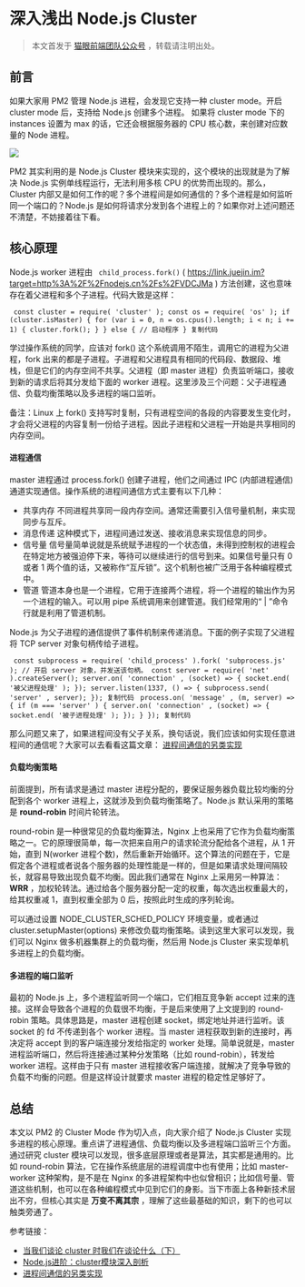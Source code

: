 # 深入浅出 Node.js Cluster #

> 
> 
> 
> 本文首发于 [猫眼前端团队公众号](
> https://link.juejin.im?target=https%3A%2F%2Fmp.weixin.qq.com%2Fs%2FXm_c841UdKA06s76rJ_4nw
> ) ，转载请注明出处。
> 
> 

## 前言 ##

如果大家用 PM2 管理 Node.js 进程，会发现它支持一种 cluster mode。开启 cluster mode 后，支持给 Node.js 创建多个进程。 如果将 cluster mode 下的 instances 设置为 max 的话，它还会根据服务器的 CPU 核心数，来创建对应数量的 Node 进程。

![](https://user-gold-cdn.xitu.io/2019/3/12/169712524145986b?imageView2/0/w/1280/h/960/ignore-error/1)

PM2 其实利用的是 Node.js Cluster 模块来实现的，这个模块的出现就是为了解决 Node.js 实例单线程运行，无法利用多核 CPU 的优势而出现的。那么，Cluster 内部又是如何工作的呢？多个进程间是如何通信的？多个进程是如何监听同一个端口的？Node.js 是如何将请求分发到各个进程上的？如果你对上述问题还不清楚，不妨接着往下看。

## 核心原理 ##

Node.js worker 进程由 ` child_process.fork()` ( https://link.juejin.im?target=http%3A%2F%2Fnodejs.cn%2Fs%2FVDCJMa ) 方法创建，这也意味存在着父进程和多个子进程。代码大致是这样：

` const cluster = require( 'cluster' ); const os = require( 'os' ); if (cluster.isMaster) { for (var i = 0, n = os.cpus().length; i < n; i += 1) { cluster.fork(); } } else { // 启动程序 } 复制代码`

学过操作系统的同学，应该对 fork() 这个系统调用不陌生，调用它的进程为父进程，fork 出来的都是子进程。子进程和父进程具有相同的代码段、数据段、堆栈，但是它们的内存空间不共享。父进程（即 master 进程）负责监听端口，接收到新的请求后将其分发给下面的 worker 进程。这里涉及三个问题：父子进程通信、负载均衡策略以及多进程的端口监听。

备注：Linux 上 fork() 支持写时复制，只有进程空间的各段的内容要发生变化时，才会将父进程的内容复制一份给子进程。因此子进程和父进程一开始是共享相同的内存空间。

#### 进程通信 ####

master 进程通过 process.fork() 创建子进程，他们之间通过 IPC (内部进程通信)通道实现通信。操作系统的进程间通信方式主要有以下几种：

* 共享内存 不同进程共享同一段内存空间。通常还需要引入信号量机制，来实现同步与互斥。
* 消息传递 这种模式下，进程间通过发送、接收消息来实现信息的同步。
* 信号量 信号量简单说就是系统赋予进程的一个状态值，未得到控制权的进程会在特定地方被强迫停下来，等待可以继续进行的信号到来。如果信号量只有 0 或者 1 两个值的话，又被称作“互斥锁”。这个机制也被广泛用于各种编程模式中。
* 管道 管道本身也是一个进程，它用于连接两个进程，将一个进程的输出作为另一个进程的输入。可以用 pipe 系统调用来创建管道。我们经常用的“ | ”命令行就是利用了管道机制。

Node.js 为父子进程的通信提供了事件机制来传递消息。下面的例子实现了父进程将 TCP server 对象句柄传给子进程。

` const subprocess = require( 'child_process' ).fork( 'subprocess.js' ); // 开启 server 对象，并发送该句柄。 const server = require( 'net' ).createServer(); server.on( 'connection' , (socket) => { socket.end( '被父进程处理' ); }); server.listen(1337, () => { subprocess.send( 'server' , server); }); 复制代码` ` process.on( 'message' , (m, server) => { if (m === 'server' ) { server.on( 'connection' , (socket) => { socket.end( '被子进程处理' ); }); } }); 复制代码`

那么问题又来了，如果进程间没有父子关系，换句话说，我们应该如何实现任意进程间的通信呢？大家可以去看看这篇文章： [进程间通信的另类实现]( https://link.juejin.im?target=http%3A%2F%2Ftaobaofed.org%2Fblog%2F2016%2F01%2F27%2Fnodejs-ipc%2F )

#### 负载均衡策略 ####

前面提到，所有请求是通过 master 进程分配的，要保证服务器负载比较均衡的分配到各个 worker 进程上，这就涉及到负载均衡策略了。Node.js 默认采用的策略是 **round-robin** 时间片轮转法。

round-robin 是一种很常见的负载均衡算法，Nginx 上也采用了它作为负载均衡策略之一。它的原理很简单，每一次把来自用户的请求轮流分配给各个进程，从 1 开始，直到 N(worker 进程个数)，然后重新开始循环。这个算法的问题在于，它是假定各个进程或者说各个服务器的处理性能是一样的，但是如果请求处理间隔较长，就容易导致出现负载不均衡。因此我们通常在 Nginx 上采用另一种算法： **WRR** ，加权轮转法。通过给各个服务器分配一定的权重，每次选出权重最大的，给其权重减 1，直到权重全部为 0 后，按照此时生成的序列轮询。

可以通过设置 NODE_CLUSTER_SCHED_POLICY 环境变量，或者通过 cluster.setupMaster(options) 来修改负载均衡策略。读到这里大家可以发现，我们可以 Nginx 做多机器集群上的负载均衡，然后用 Node.js Cluster 来实现单机多进程上的负载均衡。

#### 多进程的端口监听 ####

最初的 Node.js 上，多个进程监听同一个端口，它们相互竞争新 accept 过来的连接。这样会导致各个进程的负载很不均衡，于是后来使用了上文提到的 round-robin 策略。具体思路是，master 进程创建 socket，绑定地址并进行监听。该 socket 的 fd 不传递到各个 worker 进程。当 master 进程获取到新的连接时，再决定将 accept 到的客户端连接分发给指定的 worker 处理。简单说就是，master 进程监听端口，然后将连接通过某种分发策略（比如 round-robin），转发给 worker 进程。这样由于只有 master 进程接收客户端连接，就解决了竞争导致的负载不均衡的问题。但是这样设计就要求 master 进程的稳定性足够好了。

## 总结 ##

本文以 PM2 的 Cluster Mode 作为切入点，向大家介绍了 Node.js Cluster 实现多进程的核心原理。重点讲了进程通信、负载均衡以及多进程端口监听三个方面。通过研究 cluster 模块可以发现，很多底层原理或者是算法，其实都是通用的。比如 round-robin 算法，它在操作系统底层的进程调度中也有使用；比如 master-worker 这种架构，是不是在 Nginx 的多进程架构中也似曾相识；比如信号量、管道这些机制，也可以在各种编程模式中见到它们的身影。当下市面上各种新技术层出不穷，但核心其实是 **万变不离其宗** ，理解了这些最基础的知识，剩下的也可以触类旁通了。

参考链接：

* [当我们谈论 cluster 时我们在谈论什么（下）]( https://link.juejin.im?target=http%3A%2F%2Ftaobaofed.org%2Fblog%2F2015%2F11%2F10%2Fnodejs-cluster-2%2F )
* [Node.js进阶：cluster模块深入剖析]( https://juejin.im/entry/5ad3eb536fb9a028d375db4e )
* [进程间通信的另类实现]( https://link.juejin.im?target=http%3A%2F%2Ftaobaofed.org%2Fblog%2F2016%2F01%2F27%2Fnodejs-ipc%2F )